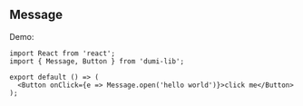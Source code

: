 ## Message

Demo:

```tsx
import React from 'react';
import { Message, Button } from 'dumi-lib';

export default () => (
  <Button onClick={e => Message.open('hello world')}>click me</Button>
);
```
